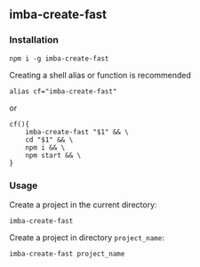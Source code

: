 ## imba-create-fast

### Installation
```
npm i -g imba-create-fast
```

Creating a shell alias or function is recommended
```
alias cf="imba-create-fast"
```
or
```
cf(){
	imba-create-fast "$1" && \
	cd "$1" && \
	npm i && \
	npm start && \
}
```

### Usage
Create a project in the current directory:
```
imba-create-fast
```

Create a project in directory `project_name`:
```
imba-create-fast project_name
```
